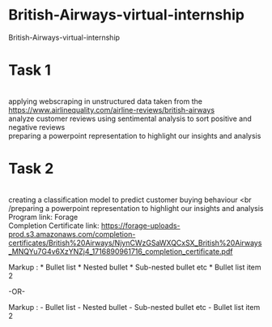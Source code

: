 # British-Airways-virtual-internship
British-Airways-virtual-internship
# Task 1
 <br />applying webscraping in unstructured data taken from the https://www.airlinequality.com/airline-reviews/british-airways
 <br />analyze customer reviews using sentimental analysis to sort positive and negative reviews
 <br />preparing a powerpoint representation to highlight our insights and analysis
# Task 2
 <br />creating a classification model to predict customer buying behaviour
 <br /preparing a powerpoint representation to highlight our insights and analysis
 <br />Program link: Forage
 <br />Completion Certificate link: https://forage-uploads-prod.s3.amazonaws.com/completion-certificates/British%20Airways/NjynCWzGSaWXQCxSX_British%20Airways_MNQYu7G4v6XzYNZj4_1716890961716_completion_certificate.pdf


  Markup : * Bullet list
              * Nested bullet
                  * Sub-nested bullet etc
          * Bullet list item 2

-OR-

 Markup : - Bullet list
              - Nested bullet
                  - Sub-nested bullet etc
          - Bullet list item 2 
